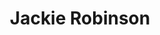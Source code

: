 ---
pid: LLP114
title: Jackie Robinson
location_transcription: In front of the Philadelphia Sports Complex
zipcode: '19128'
outside_phl: 
neighborhood: Roxborough
age: '11'
age_range: 6-13
instagram: 
image_file_name: LLP_114.jpg
proposal_transcription: |-
  '-42 in front of him
  -In his batting stance
  -Should look realistic (not a stick figure)
topic: African Americans,Figure,History,Sports
topic_summary: 0, 0, 0, 0
type: Sculpture Statue
keywords_other: Jackie Robinson, 42
credit: Frankie
image_labels: |-
  -Lincoln Financial Field
  -Citizens Bank Park
  -Wells Fargo Center
  -Jackie 42
twitter: 
facebook: 
permalink: "/monuments/llp114/"
layout: item-page
---